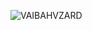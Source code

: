 ![VAIBAHVZARD](https://github.com/VaibhavZard/Running-2D-GAME/assets/142160451/dd7dc3ba-89b0-478a-b9ea-3ab5563e7428)
